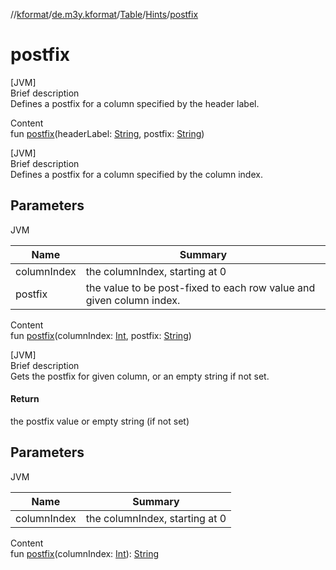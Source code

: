 //[kformat](../../../index.md)/[de.m3y.kformat](../../index.md)/[Table](../index.md)/[Hints](index.md)/[postfix](postfix.md)



# postfix  
[JVM]  
Brief description  
Defines a postfix for a column specified by the header label.  
  
  
Content  
fun [postfix](postfix.md)(headerLabel: [String](https://kotlinlang.org/api/latest/jvm/stdlib/kotlin/-string/index.html), postfix: [String](https://kotlinlang.org/api/latest/jvm/stdlib/kotlin/-string/index.html))  


[JVM]  
Brief description  
Defines a postfix for a column specified by the column index.  
  


## Parameters  
  
JVM  
  
|  Name|  Summary| 
|---|---|
| columnIndex| the columnIndex, starting at 0
| postfix| the value to be post-fixed to each row value and given column index.
  
  
Content  
fun [postfix](postfix.md)(columnIndex: [Int](https://kotlinlang.org/api/latest/jvm/stdlib/kotlin/-int/index.html), postfix: [String](https://kotlinlang.org/api/latest/jvm/stdlib/kotlin/-string/index.html))  


[JVM]  
Brief description  
Gets the postfix for given column, or an empty string if not set.  
  


#### Return  
the postfix value or empty string (if not set)  
  


## Parameters  
  
JVM  
  
|  Name|  Summary| 
|---|---|
| columnIndex| the columnIndex, starting at 0
  
  
Content  
fun [postfix](postfix.md)(columnIndex: [Int](https://kotlinlang.org/api/latest/jvm/stdlib/kotlin/-int/index.html)): [String](https://kotlinlang.org/api/latest/jvm/stdlib/kotlin/-string/index.html)  



